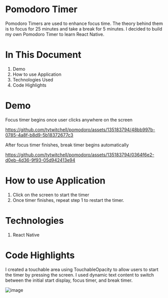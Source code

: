 # Pomodoro Timer

Pomodoro Timers are used to enhance focus time.  The theory behind them is to focus for 25 minutes and take a break for 5 minutes. I decided to build my own Pomodoro Timer to learn React Native.

# In This Document

1) Demo
2) How to use Application
3) Technologies Used
4) Code Highlights

# Demo
Focus timer begins once user clicks anywhere on the screen

https://github.com/tytwitchell/pomodoro/assets/135183794/48bb997b-0785-4a8f-b8d9-5b18372677c3

After focus timer finishes, break timer begins automatically

https://github.com/tytwitchell/pomodoro/assets/135183794/0364f6e2-d0eb-4d36-9f93-05d942413e94


# How to use Application
1) Click on the screen to start the timer
2) Once timer finishes, repeat step 1 to restart the timer. 

# Technologies
1) React Native

# Code Highlights

I created a touchable area using TouchableOpacity to allow users to start the timer by pressing the screen. I used dynamic text content to switch between the initial start display, focus timer, and break timer.

![image](https://github.com/tytwitchell/pomodoro/assets/135183794/37e62859-b4d2-4c6e-b382-4c751fa945f7)


